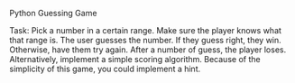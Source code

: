 Python Guessing Game

Task: Pick a number in a certain range. Make sure the player knows what that range is.
The user guesses the number. If they guess right, they win. Otherwise, have them try again.
After a number of guess, the player loses. Alternatively, implement a simple scoring algorithm. Because of the simplicity of this game, you could implement a hint.
